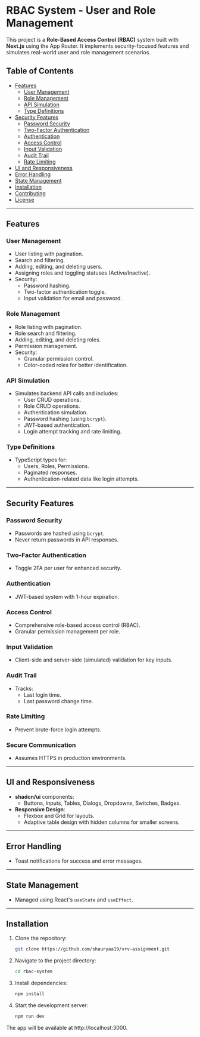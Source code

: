 # RBAC System - User and Role Management

This project is a **Role-Based Access Control (RBAC)** system built with **Next.js** using the App Router. It implements security-focused features and simulates real-world user and role management scenarios.

## Table of Contents
- [Features](#features)
  - [User Management](#user-management)
  - [Role Management](#role-management)
  - [API Simulation](#api-simulation)
  - [Type Definitions](#type-definitions)
- [Security Features](#security-features)
  - [Password Security](#password-security)
  - [Two-Factor Authentication](#two-factor-authentication)
  - [Authentication](#authentication)
  - [Access Control](#access-control)
  - [Input Validation](#input-validation)
  - [Audit Trail](#audit-trail)
  - [Rate Limiting](#rate-limiting)
- [UI and Responsiveness](#ui-and-responsiveness)
- [Error Handling](#error-handling)
- [State Management](#state-management)
- [Installation](#installation)
- [Contributing](#contributing)
- [License](#license)

---

## Features

### User Management
- User listing with pagination.
- Search and filtering.
- Adding, editing, and deleting users.
- Assigning roles and toggling statuses (Active/Inactive).
- Security:
  - Password hashing.
  - Two-factor authentication toggle.
  - Input validation for email and password.

### Role Management
- Role listing with pagination.
- Role search and filtering.
- Adding, editing, and deleting roles.
- Permission management.
- Security:
  - Granular permission control.
  - Color-coded roles for better identification.

### API Simulation
- Simulates backend API calls and includes:
  - User CRUD operations.
  - Role CRUD operations.
  - Authentication simulation.
  - Password hashing (using `bcrypt`).
  - JWT-based authentication.
  - Login attempt tracking and rate limiting.

### Type Definitions
- TypeScript types for:
  - Users, Roles, Permissions.
  - Paginated responses.
  - Authentication-related data like login attempts.

---

## Security Features

### Password Security
- Passwords are hashed using `bcrypt`.
- Never return passwords in API responses.

### Two-Factor Authentication
- Toggle 2FA per user for enhanced security.

### Authentication
- JWT-based system with 1-hour expiration.

### Access Control
- Comprehensive role-based access control (RBAC).
- Granular permission management per role.

### Input Validation
- Client-side and server-side (simulated) validation for key inputs.

### Audit Trail
- Tracks:
  - Last login time.
  - Last password change time.

### Rate Limiting
- Prevent brute-force login attempts.

### Secure Communication
- Assumes HTTPS in production environments.

---

## UI and Responsiveness

- **shadcn/ui** components:
  - Buttons, Inputs, Tables, Dialogs, Dropdowns, Switches, Badges.
- **Responsive Design**:
  - Flexbox and Grid for layouts.
  - Adaptive table design with hidden columns for smaller screens.

---

## Error Handling
- Toast notifications for success and error messages.

---

## State Management
- Managed using React's `useState` and `useEffect`.

---

## Installation

1. Clone the repository:
   ```bash
   git clone https://github.com/shauryaa19/vrv-assignment.git

2. Navigate to the project directory:
    ```bash
    cd rbac-system

3.  Install dependencies:
    ```bash
    npm install

4. Start the development server:
    ```bash
    npm run dev


The app will be available at http://localhost:3000.

